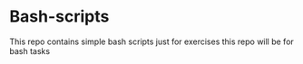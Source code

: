 # Bash-scripts
This repo contains simple bash scripts just for exercises 
this repo will be for bash tasks
